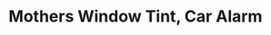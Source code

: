 ---
title: "Mothers Window Tint, Car Alarm"
url: /san-antonio/mothers-window-tint-car-alarm-southwest-military-drive/
shop: Autoteile
---